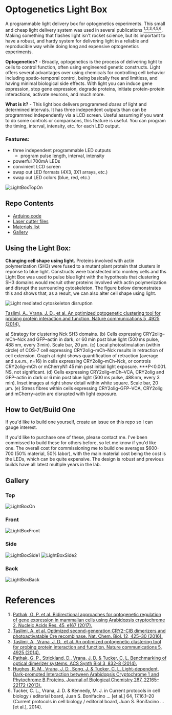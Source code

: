 # Optogenetics Light Box
A programmable light delivery box for optogenetics experiments. This small and cheap light delivery system was used in several publications [<sup>1,2,3,4,5,6</sup>](#references). Making something that flashes light isn't rocket science, but its important to have a robust, and hardy system for delivering light in a reliable and reproducible way while doing long and expensive optogenetics experiments. 

**Optogenetics?** - Broadly, optogenetics is the process of delivering light to cells to control function, often using engineered genetic constructs. Light offers several advantages over using chemicals for controlling cell behavior including spatio-temporal control, being basically free and limitless, and having minimal biological side effects. With light you can induce gene expression, stop gene expression, degrade proteins, initiate protein-protein interactions, activate neurons, and much more.

**What is it?** - This light box delivers programmed *doses* of light and determined intervals. It has three independent outputs than can be programmed independently via a LCD screen. Useful assuming if you want to do some controls or comparisons, this feature is useful. You can program the timing, interval, intensity, etc. for each LED output.

### Features:

* three independent programmable LED outputs
    * program pulse length, interval, intensity
* powerful 700mA LEDs
* convinient LCD screen
* swap out LED formats (4X3, 3X1 arrays, etc.)
* swap out LED colors (blue, red, etc.)

![LightBoxTopOn](images/LightBoxTopOn.jpeg)

## Repo Contents
* [Arduino code](src/LEDProgrammer_V2-32.ino)
* [Laser cutter files](design/lasercutter)
* [Materials list](design/LEDControllerPartsList.xlsx)
* [Gallery](Gallery.md)

## Using the Light Box:

**Changing cell shape using light.** Proteins involved with
actin polymerization (SH3) were fused to a mutant plant protein that
clusters in reponse to blue light. Constructs were transfected into monkey cells
and ths Light Box was used to pulse blue light with the hypothesis that clustering
SH3 domains would recruit other proteins involved with actin polymerization and disrupt
the surrounding cytoskeleton. The figure below demonstrates this and shows that, as
a result, we can also alter cell shape using light.

![Light mediated cytoskeleton disruption](images/Fig5NatComms.jpg)

[Taslimi, A., Vrana, J. D., et al. An optimized optogenetic clustering tool for probing protein interaction and function. Nature communications 5, 4925 (2014).](https://www.nature.com/articles/ncomms5925)

a) Strategy for clustering Nck SH3 domains. (b) Cells expressing
CRY2olig–mCh–Nck and GFP–actin in dark, or 60 min post blue light
(500 ms pulse, 488 nm, every 3 min). Scale bar, 20 μm. (c) Local
photostimulation (within circle) of COS-7 cell expressing CRY2olig–mCh–Nck
results in retraction of cell extension. Graph at right shows
quantification of retraction (average and s.e.m., n=16) in cells
 expressing CRY2olig–mCh–Nck, or controls CRY2olig–mCh or mCherryN1
  45 min post initial light exposure. ***P<0.001. NS, not significant.
  (d) Cells expressing CRY2olig–mCh–VCA, CRY2olig and GFP–actin in
  dark or 6 min post blue light (500 ms pulse, 488 nm, every 3 min).
  Inset images at right show detail within white square. Scale bar,
  20 μm. (e) Stress fibres within cells expressing CRY2olig–GFP–VCA,
  CRY2olig and mCherry–actin are disrupted with light exposure.

## How to Get/Build One

If you'd like to build one yourself, create an issue on this repo so I can gauge interest. 

If you'd like to purchase one of these, please contact me. I've been commissed to build these for others before,
so let me know if you'd like one. The overall cost for commissioning me to build one averages $600-700 (50% material, 50% labor), with the main material cost being the cost is the LEDs, which can be quite expensive. The design is robust and
previous builds have all latest multiple years in the lab.

## Gallery

### Top
![LightBoxOn](images/LightBoxOn.jpeg)

### Front
![LightBoxFront](images/LightBoxFront.jpeg)

### Side
![LightBoxSide1](images/LightBoxSide1.jpeg)
![LightBoxSide2](images/LightBoxSide2.jpeg)

### Back
![LightBoxBack](images/LightBoxBack.jpeg)

# References

1. [Pathak, G. P. et al. Bidirectional approaches for optogenetic regulation of gene expression in mammalian cells using Arabidopsis cryptochrome 2. Nucleic Acids Res. 45, e167 (2017).](https://academic.oup.com/nar/article/45/20/e167/3744534)
2. [Taslimi, A. et al. Optimized second-generation CRY2-CIB dimerizers and photoactivatable Cre recombinase. Nat. Chem. Biol. 12, 425–30 (2016).](https://www.nature.com/articles/nchembio.2063)
3. [Taslimi, A., Vrana, J. D., et al. An optimized optogenetic clustering tool for probing protein interaction and function. Nature communications 5, 4925 (2014).](https://www.nature.com/articles/ncomms5925)
4. [Pathak, G. P., Strickland, D., Vrana, J. D. & Tucker, C. L. Benchmarking of optical dimerizer systems. ACS Synth Biol 3, 832–8 (2014).](https://pubs.acs.org/doi/10.1021/sb500291r)
5. [Hughes, R. M., Vrana, J. D., Song, J. & Tucker, C. L. Light-dependent, Dark-promoted Interaction between Arabidopsis Cryptochrome 1 and Phytochrome B Proteins. Journal of Biological Chemistry 287, 22165–22172 (2013).](http://www.jbc.org/content/287/26/22165.long)
6. Tucker, C. L., Vrana, J. D. & Kennedy, M. J. in Current protocols in cell biology / editorial board, Juan S. Bonifacino ... [et al.] 64, 17.16.1–20 (Current protocols in cell biology / editorial board, Juan S. Bonifacino ... [et al.], 2014).
